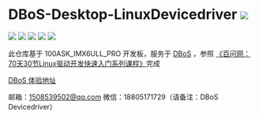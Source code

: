 # DBoS-Desktop-LinuxDevicedriver  ![](https://camo.githubusercontent.com/a7dfab63cad83ead05e6a425453d985c264de1061186ceba09bad749d2f6c058/68747470733a2f2f692e696d6775722e636f6d2f666538356156522e706e67)


![](https://img.shields.io/badge/license-GNU%20GPLV3-blue) ![](https://img.shields.io/badge/Linux-4.9.88-blue) ![](https://img.shields.io/badge/npm-v1.0.2-blue) ![](https://img.shields.io/badge/circleci-passing-green) ![](https://img.shields.io/badge/PRs-welcome-green)



此仓库基于 100ASK_IMX6ULL_PRO 开发板，服务于  [DBoS](https://github.com/cocowts/DBoS-Desktop) ，参照 [《百问网：70天30节Linux驱动开发快速入门系列课程》](https://www.bilibili.com/video/BV1Yb4y1t7Uj?from=search&seid=268822448965901467&spm_id_from=333.337.0.0)完成

[DBoS 体验地址](https://github.com/cocowts/DBoS-Desktop) 

邮箱：1508539502@qq.com 
微信：18805171729（请备注：DBoS Devicedriver）



